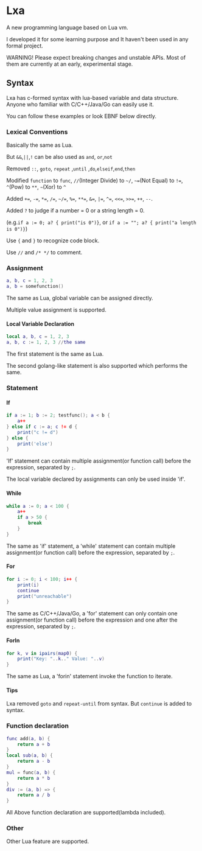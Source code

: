 # Lxa

A new programming language based on Lua vm.

I developed it for some learning purpose and It haven't been used in any formal project.

WARNING! Please expect breaking changes and unstable APIs. Most of them are currently at an early, experimental stage.

## Syntax

Lxa has c-formed syntax with lua-based variable and data structure. Anyone who familiar with C/C++/Java/Go can easily use it.

You can follow these examples or look EBNF below directly.

### Lexical Conventions

Basically the same as Lua.

But `&&`,`||`,`!` can be also used as `and`, `or`,`not`

Removed `::`, `goto`, `repeat` ,`until` ,`do`,`elseif`,`end`,`then`

Modified `function` to `func`, `//`(Integer Divide) to `~/`, `~=`(Not Equal) to `!=`, `^`(Pow) to `**`, `~`(Xor) to `^`

Added `+=`,  `-=`, `*=`, `/=`, `~/=`, `%=`, `**=`, `&=`, `|=`, `^=`, `<<=`, `>>=`, `++`, `--`.

Added `?` to judge if a number = 0 or a string length = 0.

(e.g.`if a := 0; a? { print("is 0")}`, or `if a := ""; a? { print("a length is 0")}`)

Use `{` and `}` to recognize code block.

Use `//` and `/* */` to comment.

### Assignment

```lua
a, b, c = 1, 2, 3
a, b = somefunction()
```

The same as Lua, global variable can be assigned directly.

Multiple value assignment is supported.

#### Local Variable Declaration

```lua
local a, b, c = 1, 2, 3
a, b, c := 1, 2, 3 //the same
```

The first statement is the same as Lua.

The second golang-like statement is also supported which performs the same.

### Statement

#### If

```lua
if a := 1; b := 2; testfunc(); a < b {
	a++
} else if c := a; c != d {
	print("c != d")
} else {
	print('else')
}
```

'If' statement can contain multiple assignment(or function call) before the expression, separated by `;`.

The local variable declared by assignments can only be used inside 'if'.

#### While

```lua
while a := 0; a < 100 {
	a++
    if a > 50 {
		break
	}
} 
```

The same as 'if' statement, a 'while' statement can contain multiple assignment(or function call) before the expression, separated by `;`.

#### For

```lua
for i := 0; i < 100; i++ {
	print(i)
    continue
    print("unreachable")
}
```

The same as C/C++/Java/Go, a 'for' statement can only contain one assignment(or function call) before the expression and one after the expression, separated by `;`.

#### ForIn

```lua
for k, v in ipairs(map0) {
    print("Key: "..k.." Value: "..v)
}
```

The same as Lua, a 'forin' statement invoke the function to iterate.

#### Tips

Lxa removed `goto` and `repeat-until` from syntax. But `continue` is added to syntax.

### Function declaration

```lua
func add(a, b) {
	return a + b
}
local sub(a, b) {
	return a - b
}
mul = func(a, b) {
	return a * b
}
div := (a, b) => {
	return a / b
}
```

All Above function declaration are supported(lambda included).

### Other

Other Lua feature are supported.





